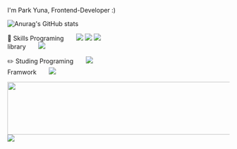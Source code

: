 I'm Park Yuna, Frontend-Developer :)

![Anurag's GitHub stats](https://github-readme-stats.vercel.app/api?username=daeppang119&show_icons=true&theme=radical)

📕 Skills
Programing  <img src="https://img.shields.io/badge/html5-E34F26?style=for-the-badge&logo=html5&logoColor=white"> <img src="https://img.shields.io/badge/css3-1572B6?style=for-the-badge&logo=css3&logoColor=white"> <img src="https://img.shields.io/badge/javascript-F7DF1E?style=for-the-badge&logo=javascript&logoColor=white">    
library  <img src="https://img.shields.io/badge/react-61DAFB?style=for-the-badge&logo=react&logoColor=white">


✏️ Studing
Programing  <img src="https://img.shields.io/badge/typescript-3178C6?style=for-the-badge&logo=typescript&logoColor=white">    
Framwork  <img src="https://img.shields.io/badge/nextdotjs-000000?style=for-the-badge&logo=nextdotjs&logoColor=white">

<a href="https://github.com/devxb/gitanimals">
  <img src="https://render.gitanimals.org/lines/daeppang119?pet-id=1" width="1000" height="120"/>
</a>
<a href="https://github.com/devxb/gitanimals">
  <img src="https://render.gitanimals.org/farms/{daeppang119"/>
</a>
